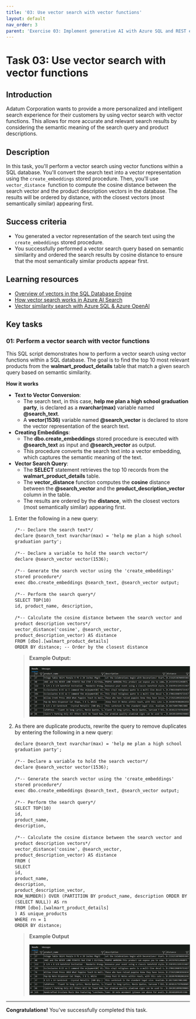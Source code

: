 ```yaml
---
title: '03: Use vector search with vector functions'
layout: default
nav_order: 3
parent: 'Exercise 03: Implement generative AI with Azure SQL and REST endpoints'
---
```


# Task 03: Use vector search with vector functions

## Introduction

Adatum Corporation wants to provide a more personalized and intelligent search experience for their customers by using vector search with vector functions. This allows for more accurate and relevant search results by considering the semantic meaning of the search query and product descriptions.

## Description

In this task, you'll perform a vector search using vector functions within a SQL database. You'll convert the search text into a vector representation using the `create_embeddings` stored procedure. Then, you'll use `vector_distance `function to compute the cosine distance between the search vector and the product description vectors in the database. The results will be ordered by distance, with the closest vectors (most semantically similar) appearing first.

## Success criteria

-   You generated a vector representation of the search text using the `create_embeddings` stored procedure.
-   You successfully performed a vector search query based on semantic similarity and ordered the search results by cosine distance to ensure that the most semantically similar products appear first.

## Learning resources

-   [Overview of vectors in the SQL Database Engine](https://learn.microsoft.com/en-us/sql/relational-databases/vectors/vectors-sql-server?view=azuresqldb-current)
-   [How vector search works in Azure AI Search](https://learn.microsoft.com/en-us/azure/search/vector-search-overview#how-vector-search-works-in-azure-ai-search)
-   [Vector similarity search with Azure SQL & Azure OpenAI](https://learn.microsoft.com/en-us/samples/azure-samples/azure-sql-db-openai/azure-sql-db-openai/)


## Key tasks

### 01: Perform a vector search with vector functions

This SQL script demonstrates how to perform a vector search using vector functions within a SQL database. The goal is to find the top 10 most relevant products from the **walmart_product_details** table that match a given search query based on semantic similarity.

**How it works**

-   **Text to Vector Conversion**:
    -   The search text, in this case, **help me plan a high school graduation party**, is declared as a **nvarchar(max)** variable named **@search_text**.
    -   A **vector(1536)** variable named **@search_vector** is declared to store the vector representation of the search text.
-   **Creating Embeddings**:
    -   The **dbo.create_embeddings** stored procedure is executed with **@search_text** as input and **@search_vector** as output.
    -   This procedure converts the search text into a vector embedding, which captures the semantic meaning of the text.
-   **Vector Search Query**:
    -   The **SELECT** statement retrieves the top 10 records from the **walmart_product_details** table.
    -   The **vector_distance** function computes the **cosine** distance between the **@search_vector** and the **product_description_vector** column in the table.
    -   The results are ordered by the **distance**, with the closest vectors (most semantically similar) appearing first.

1.  Enter the following in a new query:

    ```
    /*-- Declare the search text*/
    declare @search_text nvarchar(max) = 'help me plan a high school graduation party';

    /*-- Declare a variable to hold the search vector*/
    declare @search_vector vector(1536);

    /*-- Generate the search vector using the 'create_embeddings' stored procedure*/
    exec dbo.create_embeddings @search_text, @search_vector output;

    /*-- Perform the search query*/
    SELECT TOP(10)
    id, product_name, description,

    /*-- Calculate the cosine distance between the search vector and product description vectors*/
    vector_distance('cosine', @search_vector, product_description_vector) AS distance
    FROM [dbo].[walmart_product_details]
    ORDER BY distance; -- Order by the closest distance
    ```

    > **Example Output:**
    >
    > ![2ccc.jpg](../../media/2ccc.jpg)

2.  As there are duplicate products, rewrite the query to remove duplicates by entering the following in a new query:

    ```
    declare @search_text nvarchar(max) = 'help me plan a high school graduation party';

    /*-- Declare a variable to hold the search vector*/
    declare @search_vector vector(1536);

    /*-- Generate the search vector using the 'create_embeddings' stored procedure*/
    exec dbo.create_embeddings @search_text, @search_vector output;

    /*-- Perform the search query*/
    SELECT TOP(10)
    id,
    product_name,
    description,

    /*-- Calculate the cosine distance between the search vector and product description vectors*/
    vector_distance('cosine', @search_vector, product_description_vector) AS distance
    FROM (
    SELECT
    id,
    product_name,
    description,
    product_description_vector,
    ROW_NUMBER() OVER (PARTITION BY product_name, description ORDER BY (SELECT NULL)) AS rn
    FROM [dbo].[walmart_product_details]
    ) AS unique_products
    WHERE rn = 1
    ORDER BY distance;
    ```

    > **Example Output**
    >
    > ![3ccc.jpg](../../media/3ccc.jpg)

---

**Congratulations!** You've successfully completed this task.